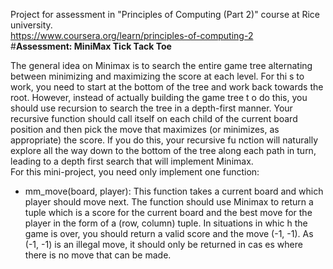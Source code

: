 Project for assessment in "Principles of Computing (Part 2)" course at Rice university.  
https://www.coursera.org/learn/principles-of-computing-2  
#**Assessment: MiniMax Tick Tack Toe**

The general idea on Minimax is to search the entire game tree alternating between minimizing and maximizing the score at each level. For thi
s to work, you need to start at the bottom of the tree and work back towards the root. However, instead of actually building the game tree t
o do this, you should use recursion to search the tree in a depth-first manner. Your recursive function should call itself on each child of
the current board position and then pick the move that maximizes (or minimizes, as appropriate) the score. If you do this, your recursive fu
nction will naturally explore all the way down to the bottom of the tree along each path in turn, leading to a depth first search that will
implement Minimax.  
For this mini-project, you need only implement one function:

- mm_move(board, player): This function takes a current board and which player should move next. The function should use Minimax to return
 a tuple which is a score for the current board and the best move for the player in the form of a (row, column) tuple. In situations in whic
h the game is over, you should return a valid score and the move (-1, -1). As (-1, -1) is an illegal move, it should only be returned in cas
es where there is no move that can be made.




